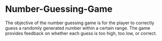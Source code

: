 # Number-Guessing-Game
The objective of the number guessing game is for the player to correctly guess a randomly generated number within a certain range. The game provides feedback on whether each guess is too high, too low, or correct.
